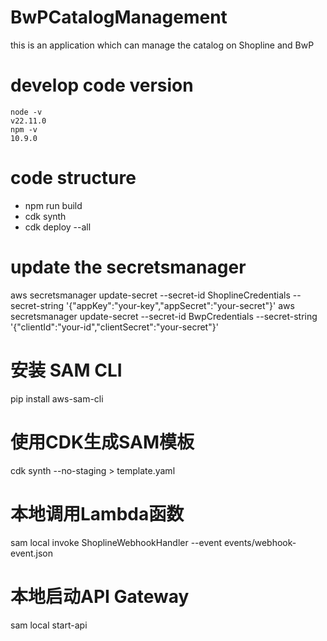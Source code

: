 # BwPCatalogManagement
this is an application which can manage the catalog on Shopline and BwP

# develop code version
``` 
node -v
v22.11.0
npm -v
10.9.0
```

# code structure 
* npm run build
* cdk synth
* cdk deploy --all

# update the secretsmanager
aws secretsmanager update-secret --secret-id ShoplineCredentials --secret-string '{"appKey":"your-key","appSecret":"your-secret"}'
aws secretsmanager update-secret --secret-id BwpCredentials --secret-string '{"clientId":"your-id","clientSecret":"your-secret"}'

# 安装 SAM CLI
pip install aws-sam-cli

# 使用CDK生成SAM模板
cdk synth --no-staging > template.yaml

# 本地调用Lambda函数
sam local invoke ShoplineWebhookHandler --event events/webhook-event.json

# 本地启动API Gateway
sam local start-api